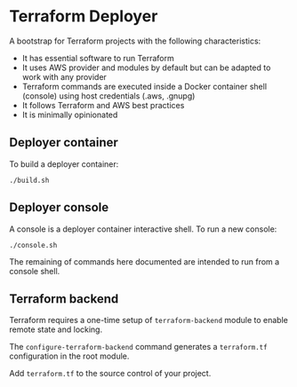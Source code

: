 # Terraform Deployer

A bootstrap for Terraform projects with the following characteristics:

- It has essential software to run Terraform
- It uses AWS provider and modules by default but can be adapted to work with any provider
- Terraform commands are executed inside a Docker container shell (console) using host credentials (.aws, .gnupg)
- It follows Terraform and AWS best practices
- It is minimally opinionated

## Deployer container

To build a deployer container:

```
./build.sh
```

## Deployer console

A console is a deployer container interactive shell. To run a new console:

```
./console.sh
```

The remaining of commands here documented are intended to run from a console shell.

## Terraform backend

Terraform requires a one-time setup of `terraform-backend` module to enable remote state and locking.

The `configure-terraform-backend` command generates a `terraform.tf` configuration in the root module.

Add `terraform.tf` to the source control of your project.
